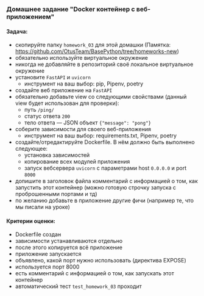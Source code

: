 ### Домашнее задание "Docker контейнер c веб-приложением"
#### Задача:
- скопируйте папку `homework_03` для этой домашки 
  (Памятка: https://github.com/OtusTeam/BasePython/tree/homeworks-new)
- обязательно используйте виртуальное окружение
- никогда не добавляйте в репозиторий своё локальное виртуальное окружение
- установите `FastAPI` и `uvicorn`
    - инструмент на ваш выбор: pip, Pipenv, poetry
- создайте веб приложение на `FastAPI`
- обязательно добавьте view со следующими свойствами 
  (данный view будет использован для проверки):
    - путь `/ping/`
    - статус ответа `200`
    - тело ответа — JSON объект `{"message": "pong"}`
- соберите зависимости для своего веб-приложения
    - инструмент на ваш выбор: requirements.txt, Pipenv, poetry
- создайте/отредактируйте Dockerfile. В нём должно быть выполнено следующее:
    - установка зависимостей
    - копирование всех модулей приложения
    - запуск вебсервера `uvicorn` c параметрами host `0.0.0.0` и port `8000`
- допишите в заголовок файла комментарий с информацией о том, как запустить этот контейнер 
  (можно готовую строчку запуска с проброшенными портами и тд)
- по желанию добавьте в приложение другие фичи (например те, что мы писали на уроке)
#### Критерии оценки:
- Dockerfile создан
- зависимости устанавливаются отдельно
- после этого копируется всё приложение
- приложение запускается
- объявлено, какой порт нужно использовать (директива EXPOSE)
- используется порт 8000
- есть комментарий с информацией о том, как запускать этот контейнер
- автоматический тест `test_homework_03` проходит